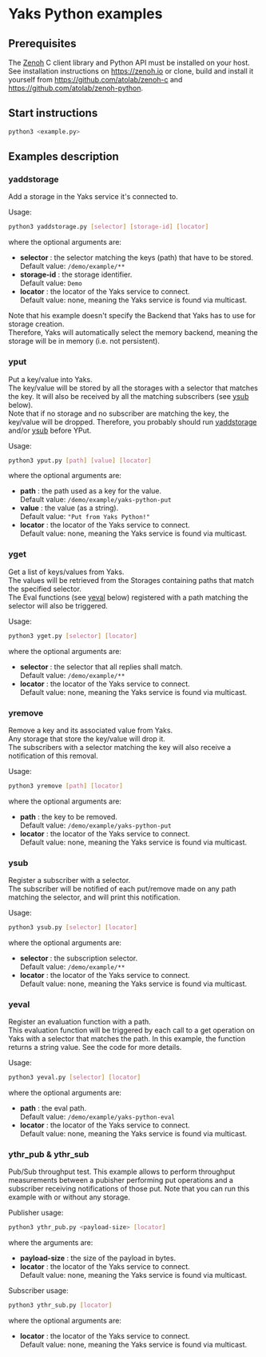 # Yaks Python examples

## Prerequisites

   The [Zenoh](https://zenoh.io) C client library and Python API must be installed on your host.
   See installation instructions on https://zenoh.io or clone, build and install it yourself from https://github.com/atolab/zenoh-c and https://github.com/atolab/zenoh-python.

## Start instructions
   
   ```bash
   python3 <example.py>
   ```

## Examples description

### yaddstorage

   Add a storage in the Yaks service it's connected to.

   Usage:
   ```bash
   python3 yaddstorage.py [selector] [storage-id] [locator]
   ```
   where the optional arguments are:
   - **selector** :  the selector matching the keys (path) that have to be stored.  
                     Default value: `/demo/example/**`
   - **storage-id** : the storage identifier.  
                      Default value: `Demo` 
   - **locator** : the locator of the Yaks service to connect.  
                   Default value: none, meaning the Yaks service is found via multicast.

   Note that his example doesn't specify the Backend that Yaks has to use for storage creation.  
   Therefore, Yaks will automatically select the memory backend, meaning the storage will be in memory
   (i.e. not persistent).

### yput

   Put a key/value into Yaks.  
   The key/value will be stored by all the storages with a selector that matches the key.
   It will also be received by all the matching subscribers (see [ysub](#ysub) below).  
   Note that if no storage and no subscriber are matching the key, the key/value will be dropped.
   Therefore, you probably should run [yaddstorage](#yaddstorage) and/or [ysub](#ysub) before YPut.

   Usage:
   ```bash
   python3 yput.py [path] [value] [locator]
   ```
   where the optional arguments are:
   - **path** : the path used as a key for the value.  
                Default value: `/demo/example/yaks-python-put` 
   - **value** : the value (as a string).  
                Default value: `"Put from Yaks Python!"` 
   - **locator** : the locator of the Yaks service to connect.  
                   Default value: none, meaning the Yaks service is found via multicast.

### yget

   Get a list of keys/values from Yaks.  
   The values will be retrieved from the Storages containing paths that match the specified selector.  
   The Eval functions (see [yeval](#yeval) below) registered with a path matching the selector
   will also be triggered.

   Usage:
   ```bash
   python3 yget.py [selector] [locator]
   ```
   where the optional arguments are:
   - **selector** : the selector that all replies shall match.  
                    Default value: `/demo/example/**` 
   - **locator** : the locator of the Yaks service to connect.  
                   Default value: none, meaning the Yaks service is found via multicast.

### yremove

   Remove a key and its associated value from Yaks.  
   Any storage that store the key/value will drop it.  
   The subscribers with a selector matching the key will also receive a notification of this removal.

   Usage:
   ```bash
   python3 yremove [path] [locator]
   ```
   where the optional arguments are:
   - **path** : the key to be removed.  
                Default value: `/demo/example/yaks-python-put` 
   - **locator** : the locator of the Yaks service to connect.  
                   Default value: none, meaning the Yaks service is found via multicast.

### ysub

   Register a subscriber with a selector.  
   The subscriber will be notified of each put/remove made on any path matching the selector,
   and will print this notification.

   Usage:
   ```bash
   python3 ysub.py [selector] [locator]
   ```
   where the optional arguments are:
   - **selector** : the subscription selector.  
                    Default value: `/demo/example/**` 
   - **locator** : the locator of the Yaks service to connect.  
                   Default value: none, meaning the Yaks service is found via multicast.

### yeval

   Register an evaluation function with a path.  
   This evaluation function will be triggered by each call to a get operation on Yaks 
   with a selector that matches the path. In this example, the function returns a string value.
   See the code for more details.

   Usage:
   ```bash
   python3 yeval.py [selector] [locator]
   ```
   where the optional arguments are:
   - **path** : the eval path.  
                Default value: `/demo/example/yaks-python-eval` 
   - **locator** : the locator of the Yaks service to connect.  
                   Default value: none, meaning the Yaks service is found via multicast.

### ythr_pub & ythr_sub

   Pub/Sub throughput test.
   This example allows to perform throughput measurements between a pubisher performing
   put operations and a subscriber receiving notifications of those put.
   Note that you can run this example with or without any storage.

   Publisher usage:
   ```bash
   python3 ythr_pub.py <payload-size> [locator]
   ```
   where the arguments are:
   - **payload-size** : the size of the payload in bytes.  
   - **locator** : the locator of the Yaks service to connect.  
                   Default value: none, meaning the Yaks service is found via multicast.

   Subscriber usage:
   ```bash
   python3 ythr_sub.py [locator]
   ```
   where the optional arguments are:
   - **locator** : the locator of the Yaks service to connect.  
                   Default value: none, meaning the Yaks service is found via multicast.
